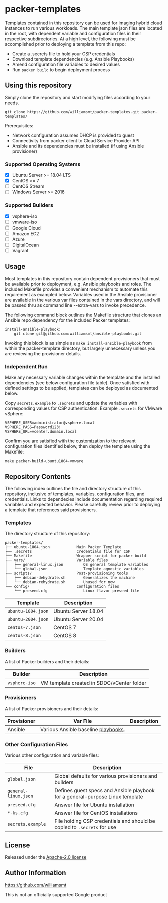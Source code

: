 # packer-templates

Templates contained in this repository can be used for imaging hybrid cloud instances to run various workloads. The main template json files are located in the root, with dependent variable and configuration files in their respective subdirectories. At a high level, the following must be accomplished prior to deploying a template from this repo:

- Create a .secrets file to hold your CSP credentials
- Download template dependencies (e.g. Ansible Playbooks)
- Amend configuration file variables to desired values
- Run `packer build` to begin deployment process

## Using this repository

Simply clone the repository and start modifying files according to your needs.

```
git clone https://github.com/williamsmt/packer-templates.git packer-templates/
```

Prerequisites:
- Network configuration assumes DHCP is provided to guest
- Connectivity from packer client to Cloud Service Provider API
- Ansible and its dependencies must be installed (if using Ansible provisioner)

### Supported Operating Systems

- [x] Ubuntu Server >= 18.04 LTS
- [x] CentOS >= 7
- [ ] CentOS Stream
- [ ] Windows Server >= 2016

### Supported Builders

- [x] vsphere-iso
- [ ] vmware-iso
- [ ] Google Cloud
- [ ] Amazon EC2
- [ ] Azure
- [ ] DigitalOcean
- [ ] Vagrant

## Usage

Most templates in this repository contain dependent provisioners that must be available prior to deployment, e.g. Ansible playbooks and roles. The included Makefile provides a convenient mechanism to automate this requirement as exampled below. Variables used in the Ansible provisioner are available in the various var files contained in the vars directory, and will be passed thru as command line --extra-vars to invoke precedence.

The following command block outlines the Makefile structure that clones an Ansible repo dependency for the included Packer templates:

```
install-ansible-playbook:
	git clone git@github.com:williamsmt/ansible-playbooks.git
```

Invoking this block is as simple as `make install-ansible-playbook` from within the packer-template directory, but largely unnecessary unless you are reviewing the provisioner details.

### Independent Run

Make any necessary variable changes within the template and the installed dependencies (see below configuration file table). Once satisfied with defined settings to be applied, templates can be deployed as documented below.

Copy `secrets.example` to `.secrets` and update the variables with corresponding values for CSP authentication. Example `.secrets` for VMware vSphere:

```
VSPHERE_USER=administrator@vsphere.local
VSPHERE_PASS=Password123!
VSPHERE_URL=vcenter.domain.local
```

Confirm you are satisfied with the customization to the relevant configuration files identified below, then deploy the template using the Makefile:

`make packer-build-ubuntu1804-vmware`

## Repository Contents

The following index outlines the file and directory structure of this repository, inclusive of templates, variables, configuration files, and credentials. Links to dependecies include documentation regarding required variables and expected behavior. Please carefully review prior to deploying a template that references said provisioners.

### Templates

The directory structure of this repository:

```
packer-templates/
├── ubuntu-1804.json            Main Packer Template
├── .secrets                    Credentials file for CSP
├── Makefile                    Wrapper script for packer build
├── vars/                       Variable files
│   ├── general-linux.json         OS general template variables
│   └── global.json                Template agnostic variables
├── scripts/                    Post-provisioning tools
│   ├── debian-dehydrate.sh        Generalizes the machine
│   └── debian-rehydrate.sh        Unused for now
└── config/                     Configuration files
    └── preseed.cfg                Linux flavor preseed file
```

Template | Description
-------- | -----------
`ubuntu-1804.json` | Ubuntu Server 18.04
`ubuntu-2004.json` | Ubuntu Server 20.04
`centos-7.json` | CentOS 7
`centos-8.json` | CentOS 8

### Builders

A list of Packer builders and their details:

Builder | Description
------- | -----------
`vsphere-iso` | VM template created in SDDC/vCenter folder

### Provisioners

A list of Packer provisioners and their details:

Provisioner | Var File | Description
----------- | -------- | -----------
Ansible | Various Ansible baseline [playbooks](https://github.com/williamsmt/ansible-playbooks).

### Other Configuration Files

Various other configuration and variable files:

File | Description
--- | ---
`global.json` | Global defaults for various provisioners and builders
`general-linux.json` | Defines guest specs and Ansible playbook for a general-purpose Linux template
`preseed.cfg` | Answer file for Ubuntu installation
`*-ks.cfg` | Answer file for CentOS installations
`secrets.example` | File holding CSP credentials and should be copied to `.secrets` for use

## License

Released under the [Apache-2.0 license](LICENSE)

## Author Information

https://github.com/williamsmt

This is not an officially supported Google product